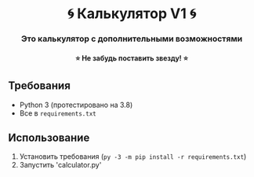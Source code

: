 <h1 align="center">🌀 Калькулятор V1 🌀</h1>
<h3 align="center">Это калькулятор с дополнительными возможностями</h3>
<h4 align="center">⭐ Не забудь поставить звезду! ⭐</h4>

## Требования
* Python 3 (протестировано на 3.8)
* Все в `requirements.txt`

## Использование
1. Установить требования (`py -3 -m pip install -r requirements.txt`)
2. Запустить 'calculator.py'

